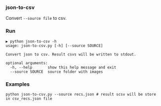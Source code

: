 ### json-to-csv

Convert `--source file` to csv.

### Run

```
▶ python json-to-csv -h
usage: json-to-csv.py [-h] [--source SOURCE]

Convert json to csv. Result csvs will be written to stdout.

optional arguments:
  -h, --help       show this help message and exit
  --source SOURCE  source folder with images
```

### Examples

```
python json-to-csv.py --source recs.json # result scsv will be store in csv_recs.json file

```

